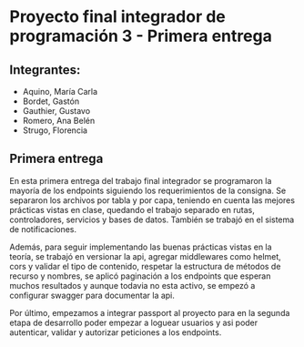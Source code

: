 # Proyecto final integrador de programación 3 - Primera entrega

## Integrantes:
- Aquino, María Carla
- Bordet, Gastón
- Gauthier, Gustavo
- Romero, Ana Belén
- Strugo, Florencia

## Primera entrega
En esta primera entrega del trabajo final integrador se programaron la mayoría de los endpoints siguiendo los requerimientos de la consigna. Se separaron los archivos por tabla y por capa, teniendo en cuenta las mejores prácticas vistas en clase, quedando el trabajo separado en rutas, controladores, servicios y bases de datos. También se trabajó en el sistema de notificaciones.

Además, para seguir implementando las buenas prácticas vistas en la teoría, se trabajó en versionar la api, agregar middlewares como helmet, cors y validar el tipo de contenido, respetar la estructura de métodos de recurso y nombres, se aplicó paginación a los endpoints que esperan muchos resultados y aunque todavia no esta activo, se empezó a configurar swagger para documentar la api.

Por último, empezamos a integrar passport al proyecto para en la segunda etapa de desarrollo poder empezar a loguear usuarios y asi poder autenticar, validar y autorizar peticiones a los endpoints. 
